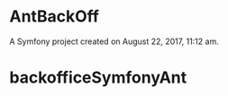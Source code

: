 AntBackOff
==========

A Symfony project created on August 22, 2017, 11:12 am.
# backofficeSymfonyAnt
